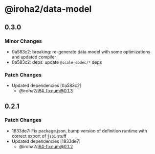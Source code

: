 # @iroha2/data-model

## 0.3.0

### Minor Changes

-   0a583c2: breaking: re-generate data model with some optimizations and updated compiler
-   0a583c2: deps: update `@scale-codec/*` deps

### Patch Changes

-   Updated dependencies [0a583c2]
    -   @iroha2/i64-fixnum@0.1.3

## 0.2.1

### Patch Changes

-   1833de7: Fix package.json, bump version of definition runtime with correct export of `jsbi` stuff
-   Updated dependencies [1833de7]
    -   @iroha2/i64-fixnum@0.1.2

